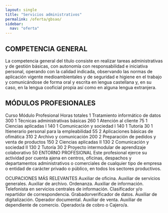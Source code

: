 ```yaml
---
layout: single
title: "Servicios administrativos"
permalink: /oferta/gbsao/
sidebar:
  nav: "oferta"
---
```


## COMPETENCIA GENERAL
La competencia general del título consiste en realizar tareas administrativas y de gestión básicas, con autonomía con responsabilidad e iniciativa personal, operando con la calidad indicada, observando las normas de aplicación vigente medioambientales y de seguridad e higiene en el trabajo y comunicándose de forma oral y escrita en lengua castellana y, en su caso, en la lengua cooficial propia así como en alguna lengua extranjera.

## MÓDULOS PROFESIONALES
Curso	Módulo Profesional	Horas totales
1	Tratamiento informático de datos	300
1	Técnicas administrativas básicas	260
1	Atención al cliente	75
1	Ciencias aplicadas I	140
1	Comunicación y sociedad I	140
1	Tutoría	30
1	Itienerario personal para la empleabilidad	55
2	Aplicaciones básicas de ofimática	310
2	Archivo y comunicación	200
2	Preparación de pedidos y venta de productos	150
2	Ciencias aplicadas II	130
2	Comunicación y sociedad II	130
2	Tutoría	30
2	Proyecto intermodular de aprendizaje colaborativo	50
ENTORNO PROFESIONAL
Este profesional ejerce su actividad por cuenta ajena en centros, oficinas, despachos y departamentos administrativos o comerciales de cualquier tipo de empresa o entidad de carácter privado o público, en todos los sectores productivos.

OCUPACIONES MÁS RELEVANTES
Auxiliar de oficina.
Auxiliar de servicios generales.
Auxiliar de archivo.
Ordenanza.
Auxiliar de información.
Telefonista en servicios centrales de información.
Clasificador y/o repartidor de correspondencia.
Grabadorverificador de datos.
Auxiliar de digitalización.
Operador documental.
Auxiliar de venta.
Auxiliar de dependiente de comercio.
Operador/a de cobro o Cajero/a.
